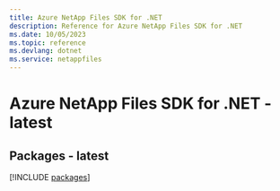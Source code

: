 ```yaml
---
title: Azure NetApp Files SDK for .NET
description: Reference for Azure NetApp Files SDK for .NET
ms.date: 10/05/2023
ms.topic: reference
ms.devlang: dotnet
ms.service: netappfiles
---
```

# Azure NetApp Files SDK for .NET - latest
## Packages - latest
[!INCLUDE [packages](netapp-files-index.md)]